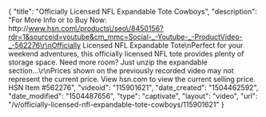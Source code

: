 {
    "title": "Officially Licensed NFL Expandable Tote  Cowboys",
    "description": "For More Info or to Buy Now: http:\/\/www.hsn.com\/products\/seo\/8450156?rdr=1&sourceid=youtube&cm_mmc=Social-_-Youtube-_-ProductVideo-_-562276\r\nOfficially Licensed NFL Expandable Tote\nPerfect for your weekend adventures, this officially licensed NFL tote provides plenty of storage space. Need more room? Just unzip the expandable section...\r\nPrices shown on the previously recorded video may not represent the current price.  View hsn.com to view the current selling price. HSN Item #562276",
    "videoid": "115901621",
    "date_created": "1504462592",
    "date_modified": "1504487656",
    "type": "captivate",
    "layout": "video",
    "url": "\/v\/officially-licensed-nfl-expandable-tote-cowboys\/115901621"
}